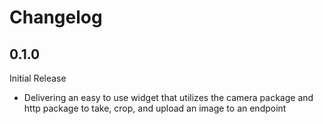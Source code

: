 # Changelog

## 0.1.0
Initial Release
- Delivering an easy to use widget that utilizes the camera package and http package to take, crop, and upload an image to an endpoint
